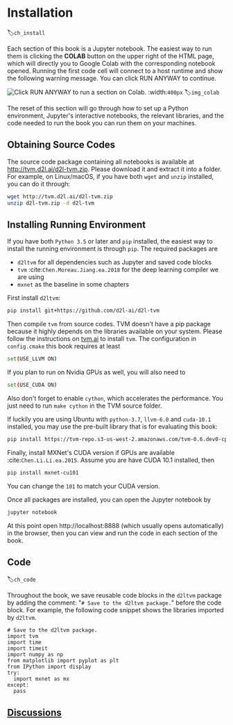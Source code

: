 # Installation
:label:`ch_install`

Each section of this book is a Jupyter notebook. The easiest way to run them is clicking the **COLAB** button on the upper right of the HTML page, which will directly you to Google Colab with the corresponding notebook opened. Running the first code cell will connect to a host runtime and show the following warning message. You can click RUN ANYWAY to continue.

![Click RUN ANYWAY to run a section on Colab.](../img/colab.png)
:width:`400px`
:label:`img_colab`

The reset of this section will go through how to set up a Python environment, Jupyter's interactive notebooks, the relevant libraries, and the code needed to run the book you can run them on your machines.

## Obtaining Source Codes

The source code package containing all notebooks is available at
http://tvm.d2l.ai/d2l-tvm.zip.
Please download it and extract it into a
folder. For example, on Linux/macOS, if you have both `wget` and `unzip`
installed, you can do it through:

```bash
wget http://tvm.d2l.ai/d2l-tvm.zip
unzip d2l-tvm.zip -d d2l-tvm
```


## Installing Running Environment

If you have both `Python 3.5` or later and `pip` installed, the easiest way to
install the running environment is through `pip`. The required packages are

- `d2ltvm` for all dependencies such as Jupyter and saved code blocks
- `tvm` :cite:`Chen.Moreau.Jiang.ea.2018` for the deep learning compiler we are using
- `mxnet` as the baseline in some chapters

First install `d2ltvm`:

```bash
pip install git+https://github.com/d2l-ai/d2l-tvm
```


Then compile `tvm` from source codes. TVM doesn't have a pip package because it
highly depends on the libraries available on your system. Please follow the
instructions  on
[tvm.ai](https://docs.tvm.ai/install/from_source.html) to install `tvm`. The configuration in `config.cmake` this
book requires at least

```bash
set(USE_LLVM ON)
```


If you plan to run on Nvidia GPUs as well, you will also need to

```bash
set(USE_CUDA ON)
```


Also
don't forget to enable `cython`, which accelerates the performance. You just
need to run `make cython` in the TVM source folder.

If luckily you are using Ubuntu with `python-3.7`, `llvm-6.0` and `cuda-10.1` installed, you
may use the pre-built library that is for evaluating this book:

```bash
pip install https://tvm-repo.s3-us-west-2.amazonaws.com/tvm-0.6.dev0-cp37-cp37m-linux_x86_64.whl
```


Finally, install MXNet's CUDA version if GPUs are available :cite:`Chen.Li.Li.ea.2015`. Assume you are have
CUDA 10.1 installed, then

```bash
pip install mxnet-cu101
```


You can change the `101` to match your CUDA version.

Once all packages are installed, you can open the Jupyter notebook by

```bash
jupyter notebook
```


At this point open http://localhost:8888 (which usually opens automatically) in the browser, then you can view and run the code in each section of the book.


## Code
:label:`ch_code`

Throughout the book, we save reusable code blocks in the `d2ltvm` package by adding the comment: "`# Save to the
d2ltvm package.`" before the code block. For example, the following code snippet shows the
libraries imported by `d2ltvm`.

```{.python .input  n=1}
# Save to the d2ltvm package.
import tvm
import time
import timeit
import numpy as np
from matplotlib import pyplot as plt
from IPython import display
try:
  import mxnet as mx
except:
  pass
```

## [Discussions](https://discuss.tvm.ai/t/getting-started-installation/4706)
